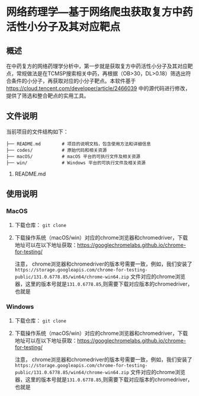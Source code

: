 # 网络药理学—基于网络爬虫获取复方中药活性小分子及其对应靶点

## 概述
在中药复方的网络药理学分析中，第一步就是获取复方中药活性小分子及其对应靶点，常规做法是在TCMSP搜索相关中药，再根据（OB>30，DL>0.18）筛选出符合条件的小分子，再获取对应的小分子靶点。本软件基于
https://cloud.tencent.com/developer/article/2466039 中的源代码进行修改，提供了筛选和整合靶点的实用工具。

## 文件说明
当前项目的文件结构如下：
```
├── README.md        # 项目的说明文档，包含使用方法和详细信息
├── codes/           # 原始代码和相关资源
├── macOS/           # macOS 平台的可执行文件及相关资源
├── win/             # Windows 平台的可执行文件及相关资源
```
1. README.md
## 使用说明
### MacOS
1. 下载仓库：
`git clone`

2. 下载操作系统（macOS/win）对应的chrome浏览器和chromedriver，下载地址可以在以下地址获取：https://googlechromelabs.github.io/chrome-for-testing/
    
    注意， chrome浏览器和chromedriver的版本号需要一致，例如，我们安装了
    `https://storage.googleapis.com/chrome-for-testing-public/131.0.6778.85/win64/chrome-win64.zip`
    文件对应的chrome浏览器，这里的版本号就是`131.0.6778.85`,则需要下载对应版本的chromedriver，也就是

### Windows
1. 下载仓库：
`git clone`

2. 下载操作系统（macOS/win）对应的chrome浏览器和chromedriver，下载地址可以在以下地址获取：https://googlechromelabs.github.io/chrome-for-testing/
    
    注意， chrome浏览器和chromedriver的版本号需要一致，例如，我们安装了
    `https://storage.googleapis.com/chrome-for-testing-public/131.0.6778.85/win64/chrome-win64.zip`
    文件对应的chrome浏览器，这里的版本号就是`131.0.6778.85`,则需要下载对应版本的chromedriver，也就是